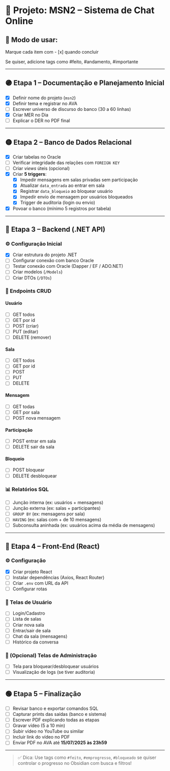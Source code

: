 # 📁 Projeto: MSN2 – Sistema de Chat Online

## 🧠 Modo de usar:

Marque cada item com - [x] quando concluir

Se quiser, adicione tags como #feito, #andamento, #importante

---

## 🟣 Etapa 1 – Documentação e Planejamento Inicial

- [x] Definir nome do projeto (`msn2`)
- [x] Definir tema e registrar no AVA
- [ ] Escrever universo de discurso do banco (30 a 60 linhas)
- [x] Criar MER no Dia
- [ ] Explicar o DER no PDF final

---

## 🟡 Etapa 2 – Banco de Dados Relacional

- [x] Criar tabelas no Oracle
- [ ] Verificar integridade das relações com `FOREIGN KEY`
- [ ] Criar *views* úteis (opcional)
- [x] Criar **5 triggers**:
  - [x] Impedir mensagens em salas privadas sem participação
  - [x] Atualizar `data_entrada` ao entrar em sala
  - [x] Registrar `data_bloqueio` ao bloquear usuário
  - [x] Impedir envio de mensagem por usuários bloqueados
  - [x] Trigger de auditoria (login ou envio)
- [x] Povoar o banco (mínimo 5 registros por tabela)

---

## 🔵 Etapa 3 – Backend (.NET API)

### ⚙️ Configuração Inicial

- [x] Criar estrutura do projeto .NET
- [ ] Configurar conexão com banco Oracle
- [ ] Testar conexão com Oracle (Dapper / EF / ADO.NET)
- [ ] Criar modelos (`/Models`)
- [ ] Criar DTOs (`/DTOs`)

### 🔁 Endpoints CRUD

#### Usuário
- [ ] GET todos
- [ ] GET por id
- [ ] POST (criar)
- [ ] PUT (editar)
- [ ] DELETE (remover)

#### Sala
- [ ] GET todos
- [ ] GET por id
- [ ] POST
- [ ] PUT
- [ ] DELETE

#### Mensagem
- [ ] GET todas
- [ ] GET por sala
- [ ] POST nova mensagem

#### Participação
- [ ] POST entrar em sala
- [ ] DELETE sair da sala

#### Bloqueio
- [ ] POST bloquear
- [ ] DELETE desbloquear

### 📊 Relatórios SQL

- [ ] Junção interna (ex: usuários + mensagens)
- [ ] Junção externa (ex: salas + participantes)
- [ ] `GROUP BY` (ex: mensagens por sala)
- [ ] `HAVING` (ex: salas com + de 10 mensagens)
- [ ] Subconsulta aninhada (ex: usuários acima da média de mensagens)

---

## 🔴 Etapa 4 – Front-End (React)

### ⚙️ Configuração

- [x] Criar projeto React
- [ ] Instalar dependências (Axios, React Router)
- [ ] Criar `.env` com URL da API
- [ ] Configurar rotas

### 👤 Telas de Usuário

- [ ] Login/Cadastro
- [ ] Lista de salas
- [ ] Criar nova sala
- [ ] Entrar/sair de sala
- [ ] Chat da sala (mensagens)
- [ ] Histórico da conversa

### 🔐 (Opcional) Telas de Administração

- [ ] Tela para bloquear/desbloquear usuários
- [ ] Visualização de logs (se tiver auditoria)

---

## 🟢 Etapa 5 – Finalização

- [ ] Revisar banco e exportar comandos SQL
- [ ] Capturar prints das saídas (banco e sistema)
- [ ] Escrever PDF explicando todas as etapas
- [ ] Gravar vídeo (5 a 10 min)
- [ ] Subir vídeo no YouTube ou similar
- [ ] Incluir link do vídeo no PDF
- [ ] Enviar PDF no AVA até **15/07/2025 às 23h59**

---

> ✅ Dica: Use tags como `#feito`, `#emprogresso`, `#bloqueado` se quiser controlar o progresso no Obsidian com busca e filtros!

